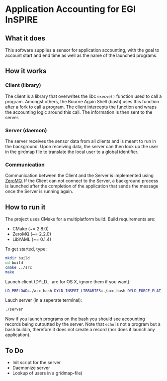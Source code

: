 Application Accounting for EGI InSPIRE
======================================

What it does
------------
This software supplies a sensor for application accounting, with the
goal to account start and end time as well as the name of the launched
programs.


How it works
------------
### Client (library)
The client is a library that overwrites the libc `execve()` function
used to call a program. Amongst others, the Bourne Again Shell (bash)
uses this function after a fork to call a program. The client intercepts
the function and wraps the accounting logic around this call. The
information is then sent to the server.

### Server (daemon)
The server receives the sensor data from all clients and is meant to run
in the background. Upon receiving data, the server can then look up the
user in the girdmap file to translate the local user to a global
identifier.

### Communication
Communication between the Client and the Server is implemented using
[ZeroMQ](http://zero.mq). If the Client can not connect to the Server, a
background process is launched after the completion of the application
that sends the message once the Server is running again.


How to run it
-------------
The project uses CMake for a multiplatform build. Build requirements
are:
* CMake (~= 2.8.0)
* ZeroMQ (~= 2.2.0)
* LibYAML (~= 0.1.4)

To get started, type:
```sh
mkdir build
cd build
cmake ../src
make
```

Launch client (DYLD... are for OS X, ignore them if you want):
```sh
LD_PRELOAD=./acc_bash DYLD_INSERT_LIBRARIES=./acc_bash DYLD_FORCE_FLAT_NAMESPACE=y bash
```  

Lauch server (in a seperate terminal):
```sh
./server
```

Now if you launch programs on the bash you should see accounting records
being outputted by the server. Note that `echo` is not a program but a
bash buildin, therefore it does not create a record (nor does it launch
any application).

To Do
-----
* Init script for the server
* Daemonize server
* Lookup of users in a gridmap-file)
